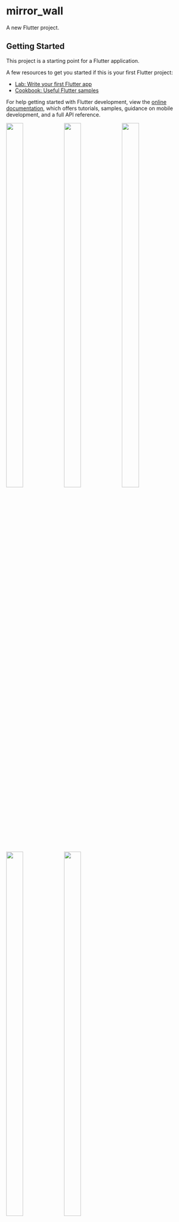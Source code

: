 # mirror_wall

A new Flutter project.

## Getting Started

This project is a starting point for a Flutter application.

A few resources to get you started if this is your first Flutter project:

- [Lab: Write your first Flutter app](https://docs.flutter.dev/get-started/codelab)
- [Cookbook: Useful Flutter samples](https://docs.flutter.dev/cookbook)

For help getting started with Flutter development, view the
[online documentation](https://docs.flutter.dev/), which offers tutorials,
samples, guidance on mobile development, and a full API reference.
<p>
  <img src="https://github.com/userravina/Mirror_wall/assets/120082785/47050974-3ac8-46cd-a121-b23a47399248" height="50%" width="30%">
  <img src="https://github.com/userravina/Mirror_wall/assets/120082785/28fc6355-fa2d-4725-8eaf-0c7b9823365f"  height="50%" width="30%">
  <img src="https://github.com/userravina/Mirror_wall/assets/120082785/cfaa41ff-eba2-42d1-8961-ebf5a56d0e5c" height="50%" width="30%">
  <img src="https://github.com/userravina/Mirror_wall/assets/120082785/7882aa81-7c0c-4b0a-aa3c-b5fa078ca697"  height="50%" width="30%">
  <img src="https://github.com/userravina/Mirror_wall/assets/120082785/e7b26308-40b9-43c9-a333-106f922d45ca"  height="50%" width="30%">
</p>

https://github.com/userravina/Mirror_wall/assets/120082785/d4c6cd92-a14a-4928-9458-d3e27aca9d91


